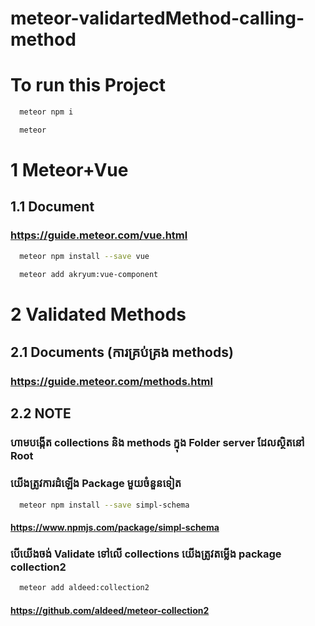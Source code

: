 # meteor-validartedMethod-calling-method
# To run this Project
```bash
  meteor npm i
 ```
```bash
  meteor
```

# 1 Meteor+Vue

## 1.1 Document

### https://guide.meteor.com/vue.html
```bash
  meteor npm install --save vue
```

```bash
  meteor add akryum:vue-component
```
# 2 Validated Methods

## 2.1 Documents (ការគ្រប់គ្រង methods​)

### https://guide.meteor.com/methods.html

## 2.2 NOTE

### ហាមបង្កើត collections និង methods ក្នុង Folder server ដែលស្ថិតនៅ Root

### យើងត្រូវការដំឡើង Package មួយចំនួនទៀត
```bash
  meteor npm install --save simpl-schema
```
#### https://www.npmjs.com/package/simpl-schema

### បើយើងចង់ Validate ទៅលើ collections យើងត្រូវតម្លើង package collection2
```bash
  meteor add aldeed:collection2
```
#### https://github.com/aldeed/meteor-collection2
